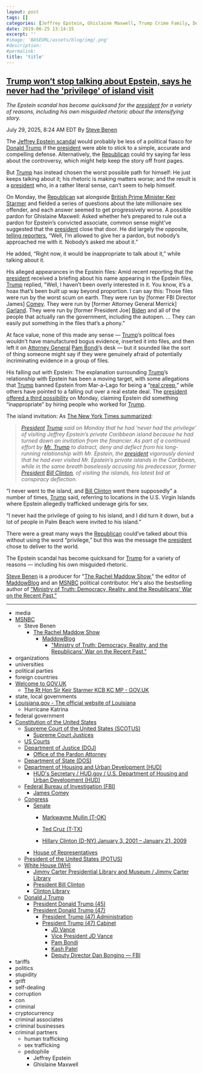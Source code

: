 ```yaml
---
layout: post
tags: []
categories: [Jeffrey Epstein, Ghislaine Maxwell, Trump Crime Family, Donald Trump]
date: 2019-06-25 13:14:15
excerpt: ''
#image: 'BASEURL/assets/blog/img/.png'
#description:
#permalink:
title: 'title'
---
```



## [Trump won’t stop talking about Epstein, says he never had the 'privilege' of island visit](https://www.msnbc.com/rachel-maddow-show/maddowblog/trump-epstein-says-never-privilege-island-visit-rcna221667)

*The Epstein scandal has become quicksand for the [president](https://www.whitehouse.gov/) for a variety of reasons, including his own misguided rhetoric about the intensifying story.*

July 29, 2025, 8:24 AM EDT
By [Steve Benen](https://www.msnbc.com/author/steve-benen-ncpn433601)

The [Jeffrey Epstein scandal](https://www.msnbc.com/rachel-maddow-show/maddowblog/targeting-epsteins-sweetheart-deal-senate-republican-forgets-was-presi-rcna221432) would probably be less of a political fiasco for [Donald Trump](https://www.donaldjtrump.com/) if the [president](https://www.whitehouse.gov/) were able to stick to a simple, accurate and compelling defense. Alternatively, the [Republican](https://www.gop.com/)  could try saying far less about the controversy, which might help keep the story off front pages.

But [Trump](https://www.donaldjtrump.com/) has instead chosen the worst possible path for himself: He just keeps talking about it; his rhetoric is making matters worse; and the result is a [president](https://www.whitehouse.gov/) who, in a rather literal sense, can’t seem to help himself.


On Monday, the [Republican](https://www.gop.com/)  sat alongside [British Prime Minister Keir Starmer](https://www.gov.uk/government/people/keir-starmer) and fielded a series of questions about the late millionaire sex offender, and each answer seemed to get progressively worse.
A possible pardon for Ghislaine Maxwell: Asked whether he’s prepared to rule out a pardon for Epstein’s convicted associate, common sense might’ve suggested that the [president](https://www.whitehouse.gov/) close that door. He did largely the opposite, [telling reporters](https://bsky.app/profile/acyn.bsky.social/post/3luzqh3o2f52x), “Well, I’m allowed to give her a pardon, but nobody’s approached me with it. Nobody’s asked me about it.”

He added, “Right now, it would be inappropriate to talk about it,” while talking about it.

His alleged appearances in the Epstein files: Amid recent reporting that the [president](https://www.whitehouse.gov/) received a briefing about his name appearing in the Epstein files, [Trump](https://www.donaldjtrump.com/) replied, "Well, I haven’t been overly interested in it. You know, it’s a hoax that’s been built up way beyond proportion. I can say this: Those files were run by the worst scum on earth. They were run by [former FBI Director James] [Comey](https://www.fbi.gov/history/directors/james-b-comey). They were run by [former Attorney General Merrick] [Garland](). They were run by [former President Joe] [Biden](https://bidenwhitehouse.archives.gov/) and all of the people that actually ran the government, including the autopen. ... They can easily put something in the files that’s a phony.”

At face value, none of this made any sense — [Trump](https://www.donaldjtrump.com/)’s political foes wouldn’t have manufactured bogus evidence, inserted it into files, and then left it on [Attorney General](https://www.justice.gov/) [Pam Bondi](https://www.justice.gov/ag/staff-profile/meet-attorney-general)’s desk — but it sounded like the sort of thing someone might say if they were genuinely afraid of potentially incriminating evidence in a group of files.

His falling out with Epstein: The explanation surrounding [Trump](https://www.donaldjtrump.com/)’s relationship with Epstein has been a moving target, with some allegations that [Trump](https://www.donaldjtrump.com/) banned Epstein from Mar-a-Lago for being a “[real creep](https://newrepublic.com/post/198511/donald-trump-explanation-epstein-friendship-ended),” while others have pointed to a falling out over a real estate deal. The [president](https://www.whitehouse.gov/) [offered a third possibility](https://www.nbcnews.com/politics/trump-administration/live-blog/trump-starmer-european-union-china-tariffs-immigration-live-updates-rcna221277/rcrd85478?canonicalCard=true) on Monday, claiming Epstein did something “inappropriate” by hiring people who worked for [Trump](https://www.donaldjtrump.com/).

The island invitation: As [The New York Times summarized](https://www.nytimes.com/2025/07/28/us/politics/trump-epstein-files-island.html):

> *[President](https://www.whitehouse.gov/) [Trump](https://www.donaldjtrump.com/) said on Monday that he had ‘never had the privilege’ of visiting Jeffrey Epstein’s private Caribbean island because he had turned down an invitation from the financier. As part of a continued effort by [Mr. Trump](https://www.donaldjtrump.com/) to distract, deny and deflect from his long-running relationship with Mr. Epstein, the [president](https://www.whitehouse.gov/) vigorously denied that he had ever visited Mr. Epstein’s private islands in the Caribbean, while in the same breath baselessly accusing his predecessor, former [President](https://www.whitehouse.gov/) [Bill Clinton](https://clintonwhitehouse2.archives.gov/), of visiting the islands, his latest bid at conspiracy deflection.*

“I never went to the island, and [Bill Clinton](https://clintonwhitehouse2.archives.gov/) went there supposedly” a number of times, [Trump](https://www.donaldjtrump.com/) said, referring to locations in the U.S. Virgin Islands where Epstein allegedly trafficked underage girls for sex.

“I never had the privilege of going to his island, and I did turn it down, but a lot of people in Palm Beach were invited to his island.”

There were a great many ways the [Republican](https://www.gop.com/)  could’ve talked about this without using the word “privilege,” but this was the message the [president](https://www.whitehouse.gov/) chose to deliver to the world.

The Epstein scandal has become quicksand for [Trump](https://www.donaldjtrump.com/) for a variety of reasons — including his own misguided rhetoric.

[Steve Benen](https://www.msnbc.com/author/steve-benen-ncpn433601) is a producer for "[The Rachel Maddow Show](https://www.msnbc.com/rachel-maddow-show)," the editor of [MaddowBlog](https://www.msnbc.com/rachel-maddow-show) and an [MSNBC](https://www.msnbc.com/) political contributor. He's also the bestselling author of ["Ministry of Truth: Democracy, Reality, and the Republicans' War on the Recent Past."](https://www.harpercollins.com/products/ministry-of-truth-steve-benen)

----
- media
- [MSNBC](https://www.msnbc.com/)
    - Steve Benen
        - [The Rachel Maddow Show](https://www.msnbc.com/rachel-maddow-show)
            - [MaddowBlog](https://www.msnbc.com/rachel-maddow-show) 
                - ["Ministry of Truth: Democracy, Reality, and the Republicans' War on the Recent Past."](https://www.harpercollins.com/products/ministry-of-truth-steve-benen)
- organizations 
- universities 
- political parties 
- foreign countries 
- [Welcome to GOV.UK](https://www.gov.uk/)
    - [The Rt Hon Sir Keir Starmer KCB KC MP - GOV.UK](https://www.gov.uk/government/people/keir-starmer)
- state, local governments
- [Louisiana.gov - The official website of Louisiana](https://www.louisiana.gov/)
    - Hurricane Katrina 
- federal government 
- [Constitution of the United States](https://constitution.congress.gov/)
    - [Supreme Court of the United States (SCOTUS)](https://www.supremecourt.gov/)
        - [Supreme Court Justices](https://www.supremecourt.gov/about/justices.aspx)
    - [US Courts](https://www.uscourts.gov/)
    - [Department of Justice (DOJ)](https://www.justice.gov/)
        - [Office of the Pardon Attorney](https://www.justice.gov/pardon)
   - [Department of State (DOS)](https://www.state.gov/)
   - [Department of Housing and Urban Development (HUD)](http://www.hud.gov/)
       - [HUD's Secretary / HUD.gov / U.S. Department of Housing and Urban Development (HUD)](http://www.hud.gov/aboutus/secretary)
    - [Federal Bureau of Investigation (FBI)](https://www.fbi.gov/)
        - [James Comey](https://www.fbi.gov/history/directors/james-b-comey)
    - [Congress](https://www.congress.gov/)
        - [Senate](https://www.senate.gov/)
            - [Markwayne Mullin (T-OK)](https://www.mullin.senate.gov/)
            - [Ted Cruz (T-TX)](https://www.cruz.senate.gov/)

            - [Hillary Clinton (D-NY) January 3, 2001 – January 21, 2009](https://bioguide.congress.gov/search/bio/C001041)
        - [House of Representatives](https://www.house.gov/)
    - [President of the United States (POTUS)](https://www.whitehouse.gov/)
    - [White House (WH)](https://www.whitehouse.gov/)
        - [Jimmy Carter Presidential Library and Museum / Jimmy Carter Library](https://www.jimmycarterlibrary.gov/jimmy-carter-presidential-library-and-museum)
        - [President Bill Clinton](https://clintonwhitehouse2.archives.gov/)
        - [Clinton Library](https://www.clintonlibrary.gov/)
    - [Donald J Trump](https://www.donaldjtrump.com/)
        - [President Donald Trump (45)](https://trumpwhitehouse.archives.gov/)
        - [President Donald Trump (47)](https://www.whitehouse.gov/administration/donald-j-trump/)
            - [President Trump (47) Administration](https://www.whitehouse.gov/administration/)
            - [President Trump (47) Cabinet](https://www.whitehouse.gov/administration/the-cabinet/)
                - [JD Vance](https://www.linkedin.com/in/jd-vance-770a9047/)
                - [Vice President JD Vance](https://www.whitehouse.gov/administration/jd-vance/)
                - [Pam Bondi](https://www.justice.gov/ag/staff-profile/meet-attorney-general)
                - [Kash Patel](https://www.fbi.gov/about/leadership-and-structure/director-patel)
                - [Deputy Director Dan Bongino — FBI](https://www.fbi.gov/about/leadership-and-structure/deputy-director-dan-bongino)
- tariffs
- politics
- stupidity
- grift
- self-dealing
- corruption
- con
- criminal 
- cryptocurrency 
- criminal associates
- criminal businesses
- criminal partners
    - human trafficking 
    - sex trafficking 
    - pedophile 
        - Jeffrey Epstein 
        - Ghislaine Maxwell
